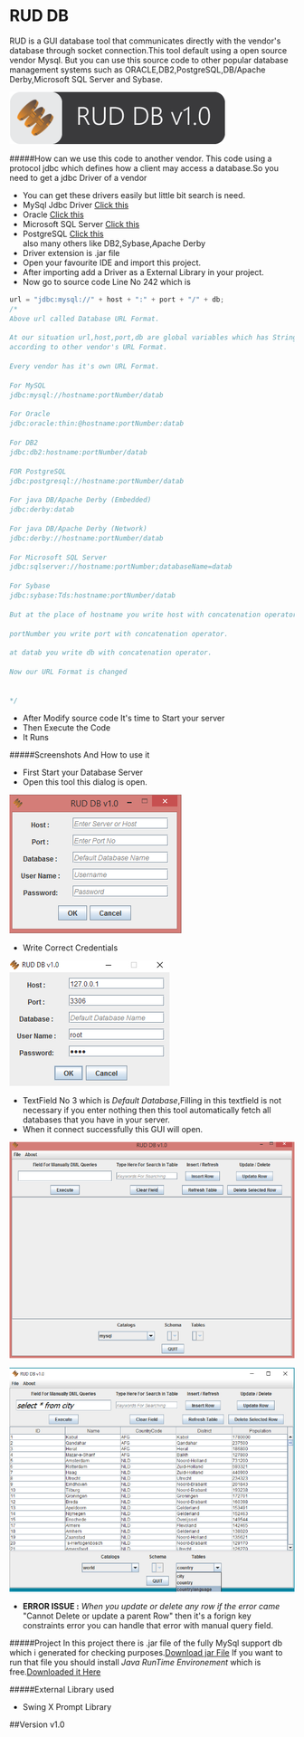 # RUD DB
RUD is a GUI database tool that communicates directly with the vendor's database through socket connection.This tool default
using a open source vendor Mysql.
But you can use this source code to other popular database management systems such as ORACLE,DB2,PostgreSQL,DB/Apache Derby,Microsoft SQL Server and Sybase.

![image1](/resc/sc3.png)

#####How can we use this code to another vendor.
This code using a protocol jdbc which defines how a client may access a database.So you need to get a jdbc Driver
of a vendor
* You can get these drivers easily but little bit search is need.
* MySql Jdbc Driver <a href="https://raw.githubusercontent.com/ahmadHuss/RUDDB/master/ExternalLibs/mysql-connector-java-5.1.36-bin.jar" target="_blank">Click this</a>
* Oracle <a href="http://www.oracle.com/technetwork/database/features/jdbc/index-091264.html" target="_blank">Click this</a>
* Microsoft SQL Server <a href="https://msdn.microsoft.com/en-us/sqlserver/aa937724.aspx" target="_blank">Click this</a>
* PostgreSQL <a href="https://jdbc.postgresql.org/download.html" target="_blank">Click this</a><br/>
also many others like DB2,Sybase,Apache Derby
* Driver extension is .jar file
* Open your favourite IDE and import this project.
* After importing add a Driver as a External Library in your project.
* Now go to source code Line No 242 which is
```java
url = "jdbc:mysql://" + host + ":" + port + "/" + db;
/*
Above url called Database URL Format.

At our situation url,host,port,db are global variables which has String datatype we just changing these 
according to other vendor's URL Format.

Every vendor has it's own URL Format.

For MySQL
jdbc:mysql://hostname:portNumber/datab

For Oracle
jdbc:oracle:thin:@hostname:portNumber:datab

For DB2
jdbc:db2:hostname:portNumber/datab

FOR PostgreSQL
jdbc:postgresql://hostname:portNumber/datab

For java DB/Apache Derby (Embedded)
jdbc:derby:datab

For java DB/Apache Derby (Network)
jdbc:derby://hostname:portNumber/datab

For Microsoft SQL Server 
jdbc:sqlserver://hostname:portNumber;databaseName=datab

For Sybase
jdbc:sybase:Tds:hostname:portNumber/datab

But at the place of hostname you write host with concatenation operator.

portNumber you write port with concatenation operator.

at datab you write db with concatenation operator.

Now our URL Format is changed


*/
```
* After Modify source code It's time to Start your server
* Then Execute the Code
* It Runs

#####Screenshots And How to use it
* First Start your Database Server
* Open this tool this dialog is open.

![image1](/resc/sc1.png)

* Write Correct Credentials

![image3](/resc/sc0.jpg)

* TextField No 3 which is _Default Database_,Filling in this textfield is not necessary if you enter nothing then this
tool automatically fetch all databases that you have in your server.
* When it connect successfully this GUI will open.

![image2](/resc/sc2.png)

![image4](/resc/sc3.jpg)

* **ERROR ISSUE :** _When you update or delete any row if the error came_ "Cannot Delete or update a parent Row" then it's a forign key
constraints error you can handle that error with manual query field.

#####Project
In this project there is .jar file of the fully MySql support db which i generated for checking purposes.<a href="https://raw.githubusercontent.com/ahmadHuss/RUDDB/master/resc/RUD%20DB%20mySql.jar"
target="_blank">Download jar File</a> If you want to run that file you should install _Java RunTime Environement_ 
which is free.<a href="https://java.com/download" target="_blank">Downloaded it Here</a>

#####External Library used
* Swing X Prompt Library

##Version
v1.0

